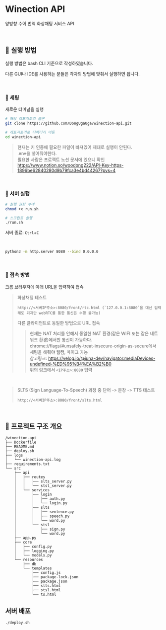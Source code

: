 # Winection API
양방향 수어 번역 화상채팅 서비스 API

<br>

## 📖 실행 방법
실행 방법은 bash CLI 기준으로 작성하였습니다.

다른 GUI나 IDE를 사용하는 분들은 각자의 방법에 맞춰서 실행하면 됩니다.

<br>

### 🔖 세팅
새로운 터미널을 실행
```bash
# 해당 레포지토리 클론
git clone https://github.com/DongUgaUga/winection-api.git

# 레포지토리로 디렉터리 이동
cd winection-api
````

> 현재는 키 인증에 필요한 파일이 빠져있어 제대로 실행이 안된다.  
> .env을 넣어줘야한다.  
> 필요한 사람은 프로젝트 노션 문서에 있으니 확인  
> https://www.notion.so/woodong222/API-Key-https-1896be62840280d9b79fca3e4bd44267?pvs=4

<br>

### 🔖 서버 실행

```bash
# 실행 권한 부여
chmod +x run.sh  

# 스크립트 실행
./run.sh  
```

서버 종료: `Ctrl`+`C`

<br>

```bash
python3 -m http.server 8080 --bind 0.0.0.0
```
<br>

### 🔖 접속 방법 
크롬 브라우저에 아래 URL을 입력하여 접속

> 화상채팅 테스트
> ```
> http://<서버IP주소>:8080/front/rtc.html (`127.0.0.1:8080`을 대신 입력해도 되지만 webRTC를 통한 통신은 수행 불가능)
> ```
> 다른 클라이언트로 동일한 방법으로 URL 접속
>>  현재는 NAT 처리를 안해서 동일한 NAT 환경(같은 WIFI 또는 같은 네트워크 환경)에서만 통신이 가능하다.  
>> chrome://flags/#unsafely-treat-insecure-origin-as-secure에서 세팅을 해줘야 웹캠, 마이크 가능  
>> 참고링크: https://velog.io/@juna-dev/navigator.mediaDevices-undefined-%ED%95%B4%EA%B2%B0  
>> 위의 링크에서 `<IP주소>:8080` 입력

<br>

> SLTS (Sign Language-To-Speech) 과정 중 단어 -> 문장 -> TTS 테스트
> ```
> http://<서버IP주소>:8080/front/slts.html
> ```


<br>


## 📖 프로젝트 구조 개요
```
/winection-api                   
├── Dockerfile
├── README.md
├── deploy.sh
├── logs
│   └── winection-api.log
├── requirements.txt
└── src
    ├── api
    │   ├── routes
    │   │   ├── slts_server.py
    │   │   └── stsl_server.py
    │   └── services
    │       ├── login
    │       │   ├── auth.py
    │       │   └── login.py
    │       ├── slts
    │       │   ├── sentence.py
    │       │   ├── speech.py
    │       │   └── word.py
    │       └── stsl
    │           ├── sign.py
    │           └── word.py
    ├── app.py
    ├── core
    │   ├── config.py
    │   ├── logging.py
    │   └── models.py
    └── resources
        ├── db
        └── templates
            ├── config.js
            ├── package-lock.json
            ├── package.json
            ├── slts.html
            ├── stsl.html
            └── ts.html
```

## 서버 배포
```bash
./deploy.sh
```